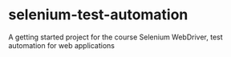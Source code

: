 # selenium-test-automation
A getting started project for the course Selenium WebDriver, test automation for web applications
